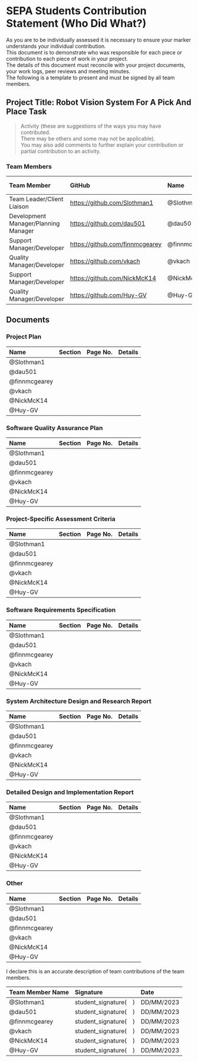 <link rel="stylesheet" href="../styles/contribution.css" type="text/css">

# SEPA Students Contribution Statement (Who Did What?)
As you are to be individually assessed it is necessary to ensure your marker understands your individual contribution.\
This document is to demonstrate who was responsible for each piece or contribution to each piece of work in your project.\
The details of this document must reconcile with your project documents, your work logs, peer reviews and meeting minutes.\
The following is a template to present and must be signed by all team members.

## Project Title: Robot Vision System For A Pick And Place Task
> Activity (these are suggestions of the ways you may have contributed.\
> There may be others and some may not be applicable).\
> You may also add comments to further explain your contribution or partial contribution to an activity.

### Team Members
|Team Member|GitHub|Name|Student No|
|:-|:-|:-|:-:|
|Team Leader/Client Liaison|<https://github.com/Slothman1>|@Slothman1|id|
|Development Manager/Planning Manager|<https://github.com/dau501>|@dau501|id|
|Support Manager/Developer|<https://github.com/finnmcgearey>|@finnmcgearey|id|
|Quality Manager/Developer|<https://github.com/vkach>|@vkach|id|
|Support Manager/Developer|<https://github.com/NickMcK14>|@NickMcK14|id|
|Quality Manager/Developer|<https://github.com/Huy-GV>|@Huy-GV|id|

<div class="page"/><!-- page break -->

## Documents
### Project Plan
|Name|Section|Page No.|Details|
|:-|:-|:-|:-|
|@Slothman1|<br/>|<br/>|<br/>|
|@dau501|<br/>|<br/>|<br/>|
|@finnmcgearey|<br/>|<br/>|<br/>|
|@vkach|<br/>|<br/>|<br/>|
|@NickMcK14|<br/>|<br/>|<br/>|
|@Huy-GV|<br/>|<br/>|<br/>|

<div class="page"/><!-- page break -->

### Software Quality Assurance Plan
|Name|Section|Page No.|Details|
|:-|:-|:-|:-|
|@Slothman1|<br/>|<br/>|<br/>|
|@dau501|<br/>|<br/>|<br/>|
|@finnmcgearey|<br/>|<br/>|<br/>|
|@vkach|<br/>|<br/>|<br/>|
|@NickMcK14|<br/>|<br/>|<br/>|
|@Huy-GV|<br/>|<br/>|<br/>|

<div class="page"/><!-- page break -->

### Project-Specific Assessment Criteria
|Name|Section|Page No.|Details|
|:-|:-|:-|:-|
|@Slothman1|<br/>|<br/>|<br/>|
|@dau501|<br/>|<br/>|<br/>|
|@finnmcgearey|<br/>|<br/>|<br/>|
|@vkach|<br/>|<br/>|<br/>|
|@NickMcK14|<br/>|<br/>|<br/>|
|@Huy-GV|<br/>|<br/>|<br/>|

<div class="page"/><!-- page break -->

### Software Requirements Specification
|Name|Section|Page No.|Details|
|:-|:-|:-|:-|
|@Slothman1|<br/>|<br/>|<br/>|
|@dau501|<br/>|<br/>|<br/>|
|@finnmcgearey|<br/>|<br/>|<br/>|
|@vkach|<br/>|<br/>|<br/>|
|@NickMcK14|<br/>|<br/>|<br/>|
|@Huy-GV|<br/>|<br/>|<br/>|

<div class="page"/><!-- page break -->

### System Architecture Design and Research Report
|Name|Section|Page No.|Details|
|:-|:-|:-|:-|
|@Slothman1|<br/>|<br/>|<br/>|
|@dau501|<br/>|<br/>|<br/>|
|@finnmcgearey|<br/>|<br/>|<br/>|
|@vkach|<br/>|<br/>|<br/>|
|@NickMcK14|<br/>|<br/>|<br/>|
|@Huy-GV|<br/>|<br/>|<br/>|

<div class="page"/><!-- page break -->

### Detailed Design and Implementation Report
|Name|Section|Page No.|Details|
|:-|:-|:-|:-|
|@Slothman1|<br/>|<br/>|<br/>|
|@dau501|<br/>|<br/>|<br/>|
|@finnmcgearey|<br/>|<br/>|<br/>|
|@vkach|<br/>|<br/>|<br/>|
|@NickMcK14|<br/>|<br/>|<br/>|
|@Huy-GV|<br/>|<br/>|<br/>|

<div class="page"/><!-- page break -->

### Other
|Name|Section|Page No.|Details|
|:-|:-|:-|:-|
|@Slothman1|<br/>|<br/>|<br/>|
|@dau501|<br/>|<br/>|<br/>|
|@finnmcgearey|<br/>|<br/>|<br/>|
|@vkach|<br/>|<br/>|<br/>|
|@NickMcK14|<br/>|<br/>|<br/>|
|@Huy-GV|<br/>|<br/>|<br/>|

<div class="page"/><!-- page break -->

I declare this is an accurate description of team contributions of the team members.

|Team Member Name|Signature|Date|
|:-|:-|:-|
|@Slothman1|student_signature(&emsp;)|DD/MM/2023|
|@dau501|student_signature(&emsp;)|DD/MM/2023|
|@finnmcgearey|student_signature(&emsp;)|DD/MM/2023|
|@vkach|student_signature(&emsp;)|DD/MM/2023|
|@NickMcK14|student_signature(&emsp;)|DD/MM/2023|
|@Huy-GV|student_signature(&emsp;)|DD/MM/2023|
